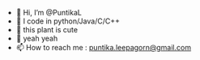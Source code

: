 - 👋 Hi, I’m @PuntikaL
- 👀 I code in python/Java/C/C++
- 🌱 this plant is cute
- 💞️ yeah yeah
- 📫 How to reach me : puntika.leepagorn@gmail.com

<!---
PuntikaL/PuntikaL is a ✨ special ✨ repository because its `README.md` (this file) appears on your GitHub profile.
You can click the Preview link to take a look at your changes.
--->
